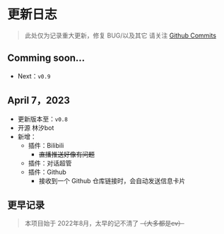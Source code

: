 # 更新日志

>此处仅为记录重大更新，修复 BUG/以及其它 请关注 [Github Commits](https://github.com/mute23-code/linxi-bot/commit/master)

## Comming soon...
* Next：`v0.9`

## April 7，2023
* 更新版本至：`v0.8`
* 开源 林汐bot
* 新增：
    - 插件：Bilibili
        - ~~直播推送好像有问题~~
    - 插件：对话超管
    - 插件：Github
        - 接收到一个 Github 仓库链接时，会自动发送信息卡片

## 更早记录
> 本项目始于 2022年8月，太早的记不清了 ~~（大多都是cv）~~
